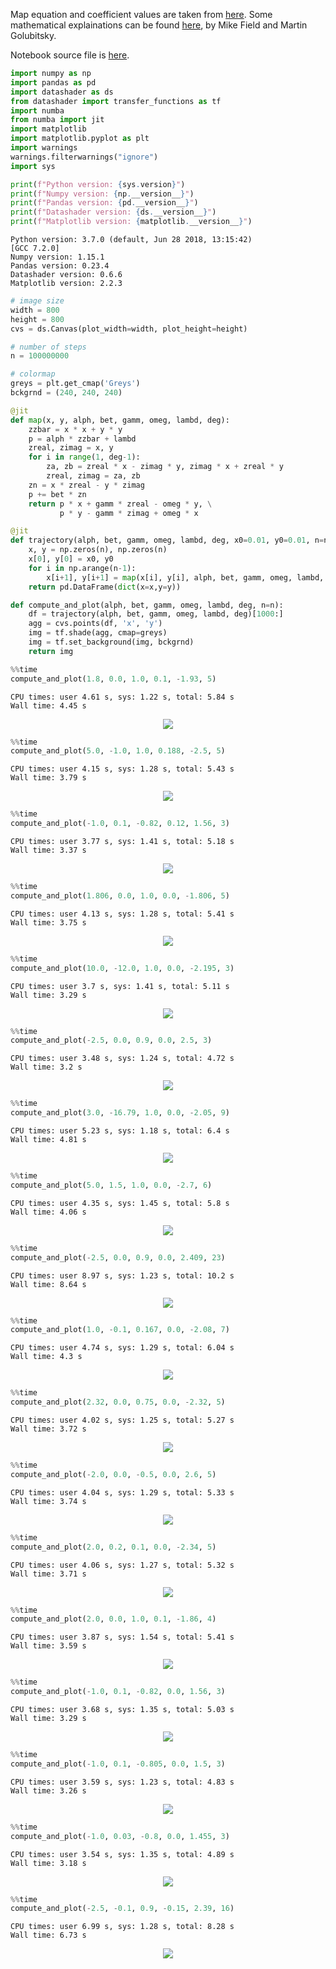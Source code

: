 
Map equation and coefficient values are taken from [here](https://softologyblog.wordpress.com/2017/03/04/2d-strange-attractors/). Some mathematical explainations can be found [here](http://www.ams.org/notices/199502/golubitsky.pdf), by Mike Field and Martin Golubitsky.  

Notebook source file is [here](https://github.com/djfrancesco/Math_notebooks/blob/master/attractors/golubitsky_01.ipynb).

```python
import numpy as np
import pandas as pd
import datashader as ds
from datashader import transfer_functions as tf
import numba
from numba import jit
import matplotlib
import matplotlib.pyplot as plt
import warnings
warnings.filterwarnings("ignore")
import sys

print(f"Python version: {sys.version}")
print(f"Numpy version: {np.__version__}")
print(f"Pandas version: {pd.__version__}")
print(f"Datashader version: {ds.__version__}")
print(f"Matplotlib version: {matplotlib.__version__}")
```

    Python version: 3.7.0 (default, Jun 28 2018, 13:15:42) 
    [GCC 7.2.0]
    Numpy version: 1.15.1
    Pandas version: 0.23.4
    Datashader version: 0.6.6
    Matplotlib version: 2.2.3



```python
# image size
width = 800
height = 800
cvs = ds.Canvas(plot_width=width, plot_height=height)

# number of steps
n = 100000000

# colormap
greys = plt.get_cmap('Greys')
bckgrnd = (240, 240, 240)
```


```python
@jit
def map(x, y, alph, bet, gamm, omeg, lambd, deg):
    zzbar = x * x + y * y
    p = alph * zzbar + lambd
    zreal, zimag = x, y
    for i in range(1, deg-1):
        za, zb = zreal * x - zimag * y, zimag * x + zreal * y
        zreal, zimag = za, zb
    zn = x * zreal - y * zimag
    p += bet * zn
    return p * x + gamm * zreal - omeg * y, \
           p * y - gamm * zimag + omeg * x
```


```python
@jit
def trajectory(alph, bet, gamm, omeg, lambd, deg, x0=0.01, y0=0.01, n=n):
    x, y = np.zeros(n), np.zeros(n)
    x[0], y[0] = x0, y0
    for i in np.arange(n-1):
        x[i+1], y[i+1] = map(x[i], y[i], alph, bet, gamm, omeg, lambd, deg)
    return pd.DataFrame(dict(x=x,y=y))
```


```python
def compute_and_plot(alph, bet, gamm, omeg, lambd, deg, n=n):
    df = trajectory(alph, bet, gamm, omeg, lambd, deg)[1000:]
    agg = cvs.points(df, 'x', 'y')
    img = tf.shade(agg, cmap=greys)
    img = tf.set_background(img, bckgrnd)
    return img
```


```python
%%time
compute_and_plot(1.8, 0.0, 1.0, 0.1, -1.93, 5)
```

    CPU times: user 4.61 s, sys: 1.22 s, total: 5.84 s
    Wall time: 4.45 s


<p align="center">
  <img src="https://github.com/aetperf/aetperf.github.io/blob/master/img/2018-09-08_01/output_6_1.png">
</p>


```python
%%time
compute_and_plot(5.0, -1.0, 1.0, 0.188, -2.5, 5)
```

    CPU times: user 4.15 s, sys: 1.28 s, total: 5.43 s
    Wall time: 3.79 s


<p align="center">
  <img src="https://github.com/aetperf/aetperf.github.io/blob/master/img/2018-09-08_01/output_7_1.png">
</p>



```python
%%time
compute_and_plot(-1.0, 0.1, -0.82, 0.12, 1.56, 3)
```

    CPU times: user 3.77 s, sys: 1.41 s, total: 5.18 s
    Wall time: 3.37 s


<p align="center">
  <img src="https://github.com/aetperf/aetperf.github.io/blob/master/img/2018-09-08_01/output_8_1.png">
</p>


```python
%%time
compute_and_plot(1.806, 0.0, 1.0, 0.0, -1.806, 5)
```

    CPU times: user 4.13 s, sys: 1.28 s, total: 5.41 s
    Wall time: 3.75 s


<p align="center">
  <img src="https://github.com/aetperf/aetperf.github.io/blob/master/img/2018-09-08_01/output_9_1.png">
</p>


```python
%%time
compute_and_plot(10.0, -12.0, 1.0, 0.0, -2.195, 3)
```

    CPU times: user 3.7 s, sys: 1.41 s, total: 5.11 s
    Wall time: 3.29 s


<p align="center">
  <img src="https://github.com/aetperf/aetperf.github.io/blob/master/img/2018-09-08_01/output_10_1.png">
</p>


```python
%%time
compute_and_plot(-2.5, 0.0, 0.9, 0.0, 2.5, 3)
```

    CPU times: user 3.48 s, sys: 1.24 s, total: 4.72 s
    Wall time: 3.2 s


<p align="center">
  <img src="https://github.com/aetperf/aetperf.github.io/blob/master/img/2018-09-08_01/output_11_1.png">
</p>


```python
%%time
compute_and_plot(3.0, -16.79, 1.0, 0.0, -2.05, 9)
```

    CPU times: user 5.23 s, sys: 1.18 s, total: 6.4 s
    Wall time: 4.81 s


<p align="center">
  <img src="https://github.com/aetperf/aetperf.github.io/blob/master/img/2018-09-08_01/output_12_1.png">
</p>


```python
%%time
compute_and_plot(5.0, 1.5, 1.0, 0.0, -2.7, 6)
```

    CPU times: user 4.35 s, sys: 1.45 s, total: 5.8 s
    Wall time: 4.06 s


<p align="center">
  <img src="https://github.com/aetperf/aetperf.github.io/blob/master/img/2018-09-08_01/output_13_1.png">
</p>


```python
%%time
compute_and_plot(-2.5, 0.0, 0.9, 0.0, 2.409, 23)
```

    CPU times: user 8.97 s, sys: 1.23 s, total: 10.2 s
    Wall time: 8.64 s


<p align="center">
  <img src="https://github.com/aetperf/aetperf.github.io/blob/master/img/2018-09-08_01/output_14_1.png">
</p>


```python
%%time
compute_and_plot(1.0, -0.1, 0.167, 0.0, -2.08, 7)
```

    CPU times: user 4.74 s, sys: 1.29 s, total: 6.04 s
    Wall time: 4.3 s


<p align="center">
  <img src="https://github.com/aetperf/aetperf.github.io/blob/master/img/2018-09-08_01/output_15_1.png">
</p>


```python
%%time
compute_and_plot(2.32, 0.0, 0.75, 0.0, -2.32, 5)
```

    CPU times: user 4.02 s, sys: 1.25 s, total: 5.27 s
    Wall time: 3.72 s


<p align="center">
  <img src="https://github.com/aetperf/aetperf.github.io/blob/master/img/2018-09-08_01/output_16_1.png">
</p>


```python
%%time
compute_and_plot(-2.0, 0.0, -0.5, 0.0, 2.6, 5)
```

    CPU times: user 4.04 s, sys: 1.29 s, total: 5.33 s
    Wall time: 3.74 s


<p align="center">
  <img src="https://github.com/aetperf/aetperf.github.io/blob/master/img/2018-09-08_01/output_17_1.png">
</p>


```python
%%time
compute_and_plot(2.0, 0.2, 0.1, 0.0, -2.34, 5)
```

    CPU times: user 4.06 s, sys: 1.27 s, total: 5.32 s
    Wall time: 3.71 s


<p align="center">
  <img src="https://github.com/aetperf/aetperf.github.io/blob/master/img/2018-09-08_01/output_18_1.png">
</p>


```python
%%time
compute_and_plot(2.0, 0.0, 1.0, 0.1, -1.86, 4)
```

    CPU times: user 3.87 s, sys: 1.54 s, total: 5.41 s
    Wall time: 3.59 s


<p align="center">
  <img src="https://github.com/aetperf/aetperf.github.io/blob/master/img/2018-09-08_01/output_19_1.png">
</p>


```python
%%time
compute_and_plot(-1.0, 0.1, -0.82, 0.0, 1.56, 3)
```

    CPU times: user 3.68 s, sys: 1.35 s, total: 5.03 s
    Wall time: 3.29 s


<p align="center">
  <img src="https://github.com/aetperf/aetperf.github.io/blob/master/img/2018-09-08_01/output_20_1.png">
</p>


```python
%%time
compute_and_plot(-1.0, 0.1, -0.805, 0.0, 1.5, 3)
```

    CPU times: user 3.59 s, sys: 1.23 s, total: 4.83 s
    Wall time: 3.26 s


<p align="center">
  <img src="https://github.com/aetperf/aetperf.github.io/blob/master/img/2018-09-08_01/output_21_1.png">
</p>


```python
%%time
compute_and_plot(-1.0, 0.03, -0.8, 0.0, 1.455, 3)
```

    CPU times: user 3.54 s, sys: 1.35 s, total: 4.89 s
    Wall time: 3.18 s


<p align="center">
  <img src="https://github.com/aetperf/aetperf.github.io/blob/master/img/2018-09-08_01/output_22_1.png">
</p>


```python
%%time
compute_and_plot(-2.5, -0.1, 0.9, -0.15, 2.39, 16)
```

    CPU times: user 6.99 s, sys: 1.28 s, total: 8.28 s
    Wall time: 6.73 s


<p align="center">
  <img src="https://github.com/aetperf/aetperf.github.io/blob/master/img/2018-09-08_01/output_23_1.png">
</p>
